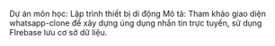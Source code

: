 Dự án môn học: Lập trình thiết bị di động
Mô tả: Tham khảo giao diện whatsapp-clone để xây dựng úng dụng nhắn tin trực tuyến, sử dụng FIrebase lưu cơ sở dữ liệu.
